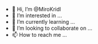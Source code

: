 - 👋 Hi, I’m @MiroKridl
- 👀 I’m interested in ...
- 🌱 I’m currently learning ...
- 💞️ I’m looking to collaborate on ...
- 📫 How to reach me ...

<!---
MiroKridl/MiroKridl is a ✨ special ✨ repository because its `README.md` (this file) appears on your GitHub profile.
You can click the Preview link to take a look at your changes.
--->
